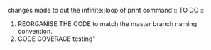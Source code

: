 changes made to cut the infinite::loop of print command
:: TO DO ::
1. REORGANISE THE CODE to match the master branch naming convention.
2. CODE COVERAGE testing"
